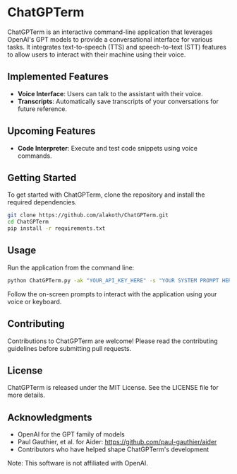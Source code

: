 # ChatGPTerm

ChatGPTerm is an interactive command-line application that leverages OpenAI's GPT models to provide a conversational interface for various tasks. It integrates text-to-speech (TTS) and speech-to-text (STT) features to allow users to interact with their machine using their voice.

## Implemented Features

- **Voice Interface**: Users can talk to the assistant with their voice.
- **Transcripts**: Automatically save transcripts of your conversations for future reference.

## Upcoming Features

- **Code Interpreter**: Execute and test code snippets using voice commands.

## Getting Started

To get started with ChatGPTerm, clone the repository and install the required dependencies.

```bash
git clone https://github.com/alakoth/ChatGPTerm.git
cd ChatGPTerm
pip install -r requirements.txt
```

## Usage

Run the application from the command line:

```bash
python ChatGPTerm.py -ak "YOUR_API_KEY_HERE" -s "YOUR SYSTEM PROMPT HERE"
```

Follow the on-screen prompts to interact with the application using your voice or keyboard.

## Contributing

Contributions to ChatGPTerm are welcome! Please read the contributing guidelines before submitting pull requests.

## License

ChatGPTerm is released under the MIT License. See the LICENSE file for more details.

## Acknowledgments

- OpenAI for the GPT family of models
- Paul Gauthier, et al. for Aider: https://github.com/paul-gauthier/aider
- Contributors who have helped shape ChatGPTerm's development

Note: This software is not affiliated with OpenAI.

